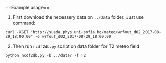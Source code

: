 ==Example usage==

1. First download the necessery data on ```../data``` folder. Just use command:


```
curl -XGET "http://suada.phys.uni-sofia.bg/meteo/wrfout_d02_2017-08-29_18:00:00" -o wrfout_d02_2017-08-29_18:00:00
```

2. Then run ```ncdf2db.py``` script on data folder for T2 meteo field


```
python ncdf2db.py -b ../data/ -f T2

```
